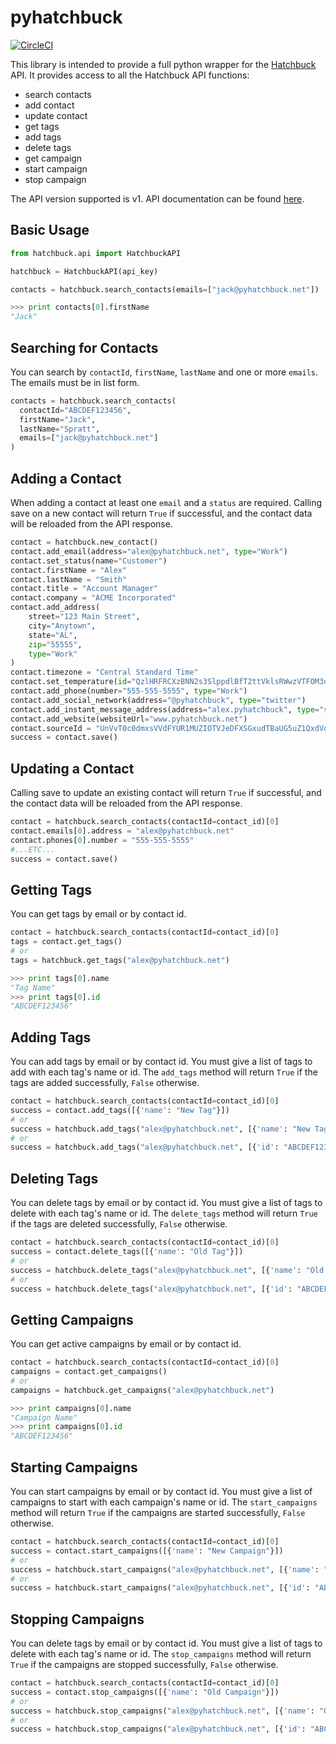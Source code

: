 # pyhatchbuck

[![CircleCI](https://circleci.com/gh/jakesen/pyhatchbuck.svg?style=svg)](https://circleci.com/gh/jakesen/pyhatchbuck)

This library is intended to provide a full python wrapper for the [Hatchbuck][hatchbuck] API. It provides access to all the Hatchbuck API functions:

* search contacts
* add contact
* update contact
* get tags
* add tags
* delete tags
* get campaign
* start campaign
* stop campaign

The API version supported is v1. API documentation can be found [here][hatchbuck-api-docs].

[hatchbuck]: http://www.hatchbuck.com
[hatchbuck-api-docs]: https://hatchbuck.freshdesk.com/support/solutions/articles/5000578765-hatchbuck-api-documentation

## Basic Usage

```py
from hatchbuck.api import HatchbuckAPI

hatchbuck = HatchbuckAPI(api_key)

contacts = hatchbuck.search_contacts(emails=["jack@pyhatchbuck.net"])

>>> print contacts[0].firstName
"Jack"
```

## Searching for Contacts

You can search by `contactId`, `firstName`, `lastName` and one or more `emails`. The emails must be in list form.

```py
contacts = hatchbuck.search_contacts(
  contactId="ABCDEF123456",
  firstName="Jack",
  lastName="Spratt",
  emails=["jack@pyhatchbuck.net"]
)
```

## Adding a Contact

When adding a contact at least one `email` and a `status` are required. Calling save on a new contact will return `True` if successful, and the contact data will be reloaded from the API response.

```py
contact = hatchbuck.new_contact()
contact.add_email(address="alex@pyhatchbuck.net", type="Work")
contact.set_status(name="Customer")
contact.firstName = "Alex"
contact.lastName = "Smith"
contact.title = "Account Manager"
contact.company = "ACME Incorporated"
contact.add_address(
    street="123 Main Street",
    city="Anytown",
    state="AL",
    zip="55555",
    type="Work"
)
contact.timezone = "Central Standard Time"
contact.set_temperature(id="QzlHRFRCXzBNN2s3SlppdlBfT2ttVklsRWwzVTFOM3d6SWNJV0xzZkFHODE1")
contact.add_phone(number="555-555-5555", type="Work")
contact.add_social_network(address="@pyhatchbuck", type="twitter")
contact.add_instant_message_address(address="alex.pyhatchbuck", type="skype")
contact.add_website(websiteUrl="www.pyhatchbuck.net")
contact.sourceId = "UnVvT0c0dmxsVVdFYUR1MUZIOTVJeDFXSGxudTBaUG5uZ1QxdVo1aElUVTE1"
success = contact.save()
```

## Updating a Contact

Calling save to update an existing contact will return `True` if successful, and the contact data will be reloaded from the API response.

```py
contact = hatchbuck.search_contacts(contactId=contact_id)[0]
contact.emails[0].address = "alex@pyhatchbuck.net"
contact.phones[0].number = "555-555-5555"
#...ETC...
success = contact.save()
```

## Getting Tags

You can get tags by email or by contact id.

```py
contact = hatchbuck.search_contacts(contactId=contact_id)[0]
tags = contact.get_tags()
# or
tags = hatchbuck.get_tags("alex@pyhatchbuck.net")

>>> print tags[0].name
"Tag Name"
>>> print tags[0].id
"ABCDEF123456"
```

## Adding Tags

You can add tags by email or by contact id. You must give a list of tags to add with each tag's name or id. The `add_tags` method will return `True` if the tags are added successfully, `False` otherwise.

```py
contact = hatchbuck.search_contacts(contactId=contact_id)[0]
success = contact.add_tags([{'name': "New Tag"}])
# or
success = hatchbuck.add_tags("alex@pyhatchbuck.net", [{'name': "New Tag"}])
# or
success = hatchbuck.add_tags("alex@pyhatchbuck.net", [{'id': "ABCDEF123456"}])
```

## Deleting Tags

You can delete tags by email or by contact id. You must give a list of tags to delete with each tag's name or id. The `delete_tags` method will return `True` if the tags are deleted successfully, `False` otherwise.

```py
contact = hatchbuck.search_contacts(contactId=contact_id)[0]
success = contact.delete_tags([{'name': "Old Tag"}])
# or
success = hatchbuck.delete_tags("alex@pyhatchbuck.net", [{'name': "Old Tag"}])
# or
success = hatchbuck.delete_tags("alex@pyhatchbuck.net", [{'id': "ABCDEF123456"}])
```

## Getting Campaigns

You can get active campaigns by email or by contact id.

```py
contact = hatchbuck.search_contacts(contactId=contact_id)[0]
campaigns = contact.get_campaigns()
# or
campaigns = hatchbuck.get_campaigns("alex@pyhatchbuck.net")

>>> print campaigns[0].name
"Campaign Name"
>>> print campaigns[0].id
"ABCDEF123456"
```

## Starting Campaigns

You can start campaigns by email or by contact id. You must give a list of campaigns to start with each campaign's name or id. The `start_campaigns` method will return `True` if the campaigns are started successfully, `False` otherwise.

```py
contact = hatchbuck.search_contacts(contactId=contact_id)[0]
success = contact.start_campaigns([{'name': "New Campaign"}])
# or
success = hatchbuck.start_campaigns("alex@pyhatchbuck.net", [{'name': "New Campaign"}])
# or
success = hatchbuck.start_campaigns("alex@pyhatchbuck.net", [{'id': "ABCDEF123456"}])
```

## Stopping Campaigns

You can delete tags by email or by contact id. You must give a list of tags to delete with each tag's name or id. The `stop_campaigns` method will return `True` if the campaigns are stopped successfully, `False` otherwise.

```py
contact = hatchbuck.search_contacts(contactId=contact_id)[0]
success = contact.stop_campaigns([{'name': "Old Campaign"}])
# or
success = hatchbuck.stop_campaigns("alex@pyhatchbuck.net", [{'name': "Old Campaign"}])
# or
success = hatchbuck.stop_campaigns("alex@pyhatchbuck.net", [{'id': "ABCDEF123456"}])
```

